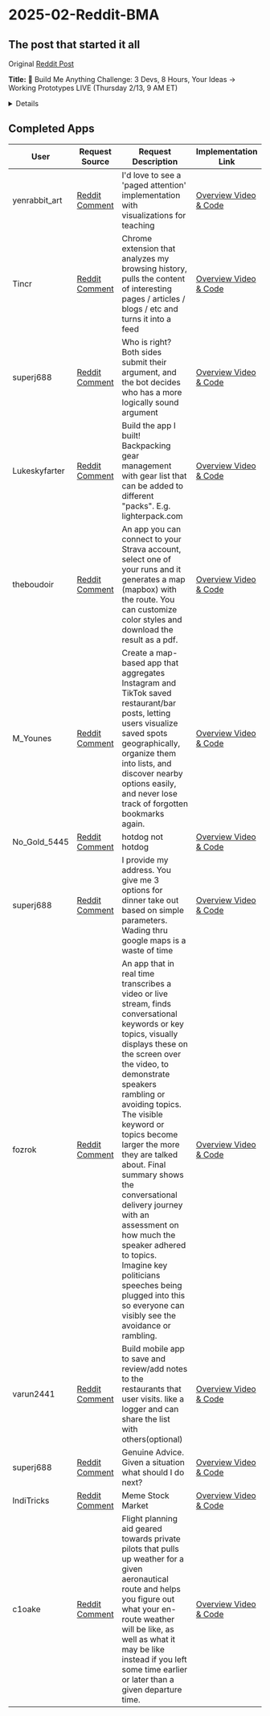 # 2025-02-Reddit-BMA

## The post that started it all

Original [Reddit Post](https://www.reddit.com/r/cursor/comments/1io14r6/build_me_anything_challenge_3_devs_8_hours_your/)

**Title:** 🚀 Build Me Anything Challenge: 3 Devs, 8 Hours, Your Ideas → Working Prototypes LIVE (Thursday 2/13, 9 AM ET)


<details>
  
Tomorrow team [SpecsStory](https://specstory.com/) wants to have some fun and we're teaming up to build as many working prototypes as possible in 8 hrs **for the first-ever "Build Me Anything" challenge!** 

*Think "Draw Me Anything" meets speed-composing* ✨ *meets chaos.*

**When:**

* **Kicks off**: Thursday, February 13th at 9 AM ET
* **Wraps up:** 5 PM ET

**We need your help!:**

* Drop your app idea in 1 - 2 sentences
* We'll spend exactly 1 hour on each (*constraints* breed both creativity and fairness)

**What you can expect:**

* A complete [SpecStory share](https://docs.specstory.com/quickstart#share-your-history) including a quick 1-2 minute video demo of where we got, a GitHub repo with all the code and every prompt we used (to see how we think).
   * *We'll be updating comments on this post with links to all completed builds throughout the day*

**The Math:**

* 3 folks × 60-minute builds × 8 hours = 🤯 *Very Optimistically* we'll tackle up to 24 projects! 

**The Rules:**

* Keep requests fun (remember, 60 mins!)
* Safe for work pretty please (keep it clean!)
* Limit 1 request per Redditor
* We'll reply and comment to confirm if your request makes the cut

**Drop your requests below! We'll start assigning them to the team and get building at 9 AM ET sharp! ⏰**
</details>


## Completed Apps

| User | Request Source | Request Description | Implementation Link |
|------|----------------|-------------------|-------------------|
| yenrabbit_art | [Reddit Comment](https://www.reddit.com/r/cursor/comments/1io14r6/comment/mcfrcog/) | I'd love to see a 'paged attention' implementation with visualizations for teaching | [Overview Video & Code](https://share.specstory.com/stories/b4949812-fb12-44b2-ae15-4b0ac8e71040) |
| Tincr | [Reddit Comment](https://www.reddit.com/r/cursor/comments/1io14r6/comment/mchiofi/) | Chrome extension that analyzes my browsing history, pulls the content of interesting pages / articles / blogs / etc and turns it into a feed | [Overview Video & Code](https://share.specstory.com/stories/e9cc3402-af44-4a6e-9d93-6a453c88ded3) |
| superj688 | [Reddit Comment](https://www.reddit.com/r/cursor/comments/1io14r6/comment/mcfsrye/) | Who is right? Both sides submit their argument, and the bot decides who has a more logically sound argument | [Overview Video & Code](https://share.specstory.com/stories/0312fee8-d018-41be-b2b9-f941c72daaf6) |
| Lukeskyfarter | [Reddit Comment](https://www.reddit.com/r/cursor/comments/1io14r6/comment/mcfjeh3/) | Build the app I built! Backpacking gear management with gear list that can be added to different "packs". E.g. lighterpack.com | [Overview Video & Code](https://share.specstory.com/stories/8f3d2b96-ad6e-4995-8e72-249989ce7909) |
| theboudoir | [Reddit Comment](https://www.reddit.com/r/cursor/comments/1io14r6/build_me_anything_challenge_3_devs_8_hours_your/mcfofgm/) | An app you can connect to your Strava account, select one of your runs and it generates a map (mapbox) with the route. You can customize color styles and download the result as a pdf. | [Overview Video & Code](https://share.specstory.com/stories/79a92c9d-70f8-4165-8977-8349312718e6) |
| M_Younes | [Reddit Comment](https://www.reddit.com/r/cursor/comments/1io14r6/build_me_anything_challenge_3_devs_8_hours_your/mcfo1tk/) | Create a map-based app that aggregates Instagram and TikTok saved restaurant/bar posts, letting users visualize saved spots geographically, organize them into lists, and discover nearby options easily, and never lose track of forgotten bookmarks again. | [Overview Video & Code](https://share.specstory.com/stories/79a92c9d-70f8-4165-8977-8349312718e6) |
| No_Gold_5445 | [Reddit Comment](https://www.reddit.com/r/cursor/comments/1io14r6/comment/mcfzj1y/) | hotdog not hotdog | [Overview Video & Code](https://share.specstory.com/stories/c44b310d-49b2-4f06-93a4-299eb422fe23) | 
| superj688 | [Reddit Comment](https://www.reddit.com/r/cursor/comments/1io14r6/comment/mcfxv95/) | I provide my address. You give me 3 options for dinner take out based on simple parameters. Wading thru google maps is a waste of time | [Overview Video & Code](https://share.specstory.com/stories/48e2c35d-ecd7-41e1-8f98-a348363877c2) | 
| fozrok | [Reddit Comment](https://www.reddit.com/r/cursor/comments/1io14r6/comment/mciv1d1/) | An app that in real time transcribes a video or live stream, finds conversational keywords or key topics, visually displays these on the screen over the video, to demonstrate speakers rambling or avoiding topics. The visible keyword or topics become larger the more they are talked about. Final summary shows the conversational delivery journey with an assessment on how much the speaker adhered to topics. Imagine key politicians speeches being plugged into this so everyone can visibly see the avoidance or rambling. | [Overview Video & Code](https://share.specstory.com/stories/e0803f5d-72af-4f3b-ac8f-c5568c68c80d) | 
| varun2441 | [Reddit Comment](https://www.reddit.com/r/cursor/comments/1io14r6/comment/mcfmw5w/) | Build mobile app to save and review/add notes to the restaurants that user visits. like a logger and can share the list with others(optional) | [Overview Video & Code](https://share.specstory.com/stories/f47d456f-4658-45ff-ad65-ae7fe1255fb0) | 
| superj688 | [Reddit Comment](https://www.reddit.com/r/cursor/comments/1io14r6/comment/mcftj78/) | Genuine Advice. Given a situation what should I do next? | [Overview Video & Code](https://share.specstory.com/stories/3871d3ed-44a1-4dd4-9f9e-e3258543ef02) |
| IndiTricks | [Reddit Comment](https://www.reddit.com/r/cursor/comments/1io14r6/comment/mcnvvxs/) | Meme Stock Market| [Overview Video & Code](https://share.specstory.com/stories/652a28c5-02de-43bb-b4b8-7386ba17f047) |
| c1oake | [Reddit Comment](https://www.reddit.com/r/cursor/comments/1io14r6/comment/mchy86j/) | Flight planning aid geared towards private pilots that pulls up weather for a given aeronautical route and helps you figure out what your en-route weather will be like, as well as what it may be like instead if you left some time earlier or later than a given departure time. | [Overview Video & Code](https://share.specstory.com/stories/88302de4-d4e4-4b73-8e7d-8724de4bae63) | 
